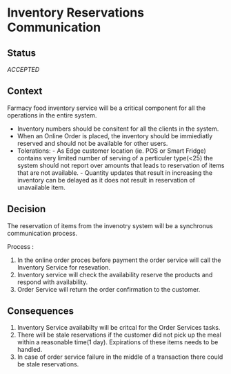 # Inventory Reservations Communication

## Status
_ACCEPTED_

## Context
Farmacy food inventory service will be a critical component for all the operations in the entire system.
- Inventory numbers should be consitent for all the clients in the system.
- When an Online Order is placed, the inventory should be immiediatly reserved and should not be available for other users.
- Tolerations:
        - As Edge customer location (ie. POS or Smart Fridge) contains very limited number of serving of a perticuler type(<25) the system should not report over amounts that leads to reservation of items that are not available.
        - Quantity updates that result in increasing the inventory can be delayed as it does not result in reservation of unavailable item.

## Decision

The reservation of items from the invenotry system will be a synchronus communication process.

Process :
1. In the online order proces before payment the order service will call the Inventory Service for resevation.
2. Inventory service will check the availability reserve the products and respond with availability.
3. Order Service will return the order confirmation to the customer.

## Consequences
1. Inventory Service availabilty will be critcal for the Order Services tasks.
2. There will be stale reservations if the customer did not pick up the meal within a reasonable time(1 day). Expirations of these items needs to be handled.
3. In case of order service failure in the middle of a transaction there could be stale reservations.
